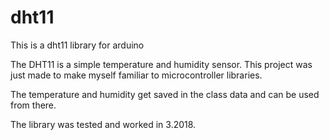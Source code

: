 # dht11
This is a dht11 library for arduino

The DHT11 is a simple temperature and humidity sensor.
This project was just made to make myself familiar to microcontroller libraries.

The temperature and humidity get saved in the class data and can be used from there.

The library was tested and worked in 3.2018.
